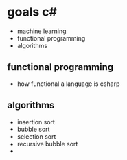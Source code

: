 # goals c#

- machine learning
- functional programming
- algorithms

## functional programming
- how functional a language is csharp


## algorithms
- insertion sort
- bubble sort
- selection sort
- recursive bubble sort
- 
